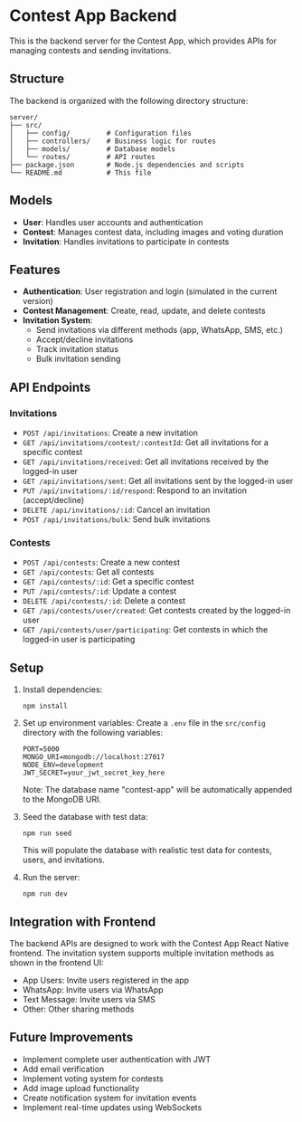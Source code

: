 # Contest App Backend

This is the backend server for the Contest App, which provides APIs for managing contests and sending invitations.

## Structure

The backend is organized with the following directory structure:

```
server/
├── src/
│   ├── config/         # Configuration files
│   ├── controllers/    # Business logic for routes
│   ├── models/         # Database models
│   └── routes/         # API routes
├── package.json        # Node.js dependencies and scripts
└── README.md           # This file
```

## Models

- **User**: Handles user accounts and authentication
- **Contest**: Manages contest data, including images and voting duration
- **Invitation**: Handles invitations to participate in contests

## Features

- **Authentication**: User registration and login (simulated in the current version)
- **Contest Management**: Create, read, update, and delete contests
- **Invitation System**: 
  - Send invitations via different methods (app, WhatsApp, SMS, etc.)
  - Accept/decline invitations
  - Track invitation status
  - Bulk invitation sending

## API Endpoints

### Invitations

- `POST /api/invitations`: Create a new invitation
- `GET /api/invitations/contest/:contestId`: Get all invitations for a specific contest
- `GET /api/invitations/received`: Get all invitations received by the logged-in user
- `GET /api/invitations/sent`: Get all invitations sent by the logged-in user
- `PUT /api/invitations/:id/respond`: Respond to an invitation (accept/decline)
- `DELETE /api/invitations/:id`: Cancel an invitation
- `POST /api/invitations/bulk`: Send bulk invitations

### Contests

- `POST /api/contests`: Create a new contest
- `GET /api/contests`: Get all contests
- `GET /api/contests/:id`: Get a specific contest
- `PUT /api/contests/:id`: Update a contest
- `DELETE /api/contests/:id`: Delete a contest
- `GET /api/contests/user/created`: Get contests created by the logged-in user
- `GET /api/contests/user/participating`: Get contests in which the logged-in user is participating

## Setup

1. Install dependencies:
   ```
   npm install
   ```

2. Set up environment variables:
   Create a `.env` file in the `src/config` directory with the following variables:
   ```
   PORT=5000
   MONGO_URI=mongodb://localhost:27017
   NODE_ENV=development
   JWT_SECRET=your_jwt_secret_key_here
   ```
   
   Note: The database name "contest-app" will be automatically appended to the MongoDB URI.

3. Seed the database with test data:
   ```
   npm run seed
   ```
   This will populate the database with realistic test data for contests, users, and invitations.

4. Run the server:
   ```
   npm run dev
   ```

## Integration with Frontend

The backend APIs are designed to work with the Contest App React Native frontend. 
The invitation system supports multiple invitation methods as shown in the frontend UI:

- App Users: Invite users registered in the app
- WhatsApp: Invite users via WhatsApp
- Text Message: Invite users via SMS
- Other: Other sharing methods

## Future Improvements

- Implement complete user authentication with JWT
- Add email verification
- Implement voting system for contests
- Add image upload functionality
- Create notification system for invitation events
- Implement real-time updates using WebSockets
